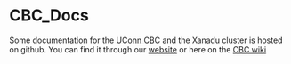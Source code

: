 # CBC_Docs
Some documentation for the [UConn CBC](https://bioinformatics.uconn.edu/) and the Xanadu cluster is hosted on github. 
You can find it through our [website](https://bioinformatics.uconn.edu/) or here on the [CBC wiki](https://github.com/CBC-UCONN/CBC_Docs.wiki.git)
